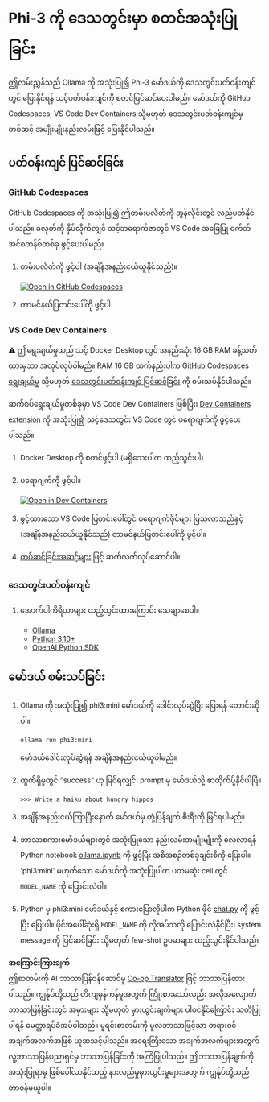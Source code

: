 <!--
CO_OP_TRANSLATOR_METADATA:
{
  "original_hash": "3edae6aebc3d0143037109e8af58f1ac",
  "translation_date": "2025-07-16T18:13:07+00:00",
  "source_file": "md/01.Introduction/01/01.EnvironmentSetup.md",
  "language_code": "my"
}
-->
# Phi-3 ကို ဒေသတွင်းမှာ စတင်အသုံးပြုခြင်း

ဤလမ်းညွှန်သည် Ollama ကို အသုံးပြု၍ Phi-3 မော်ဒယ်ကို ဒေသတွင်းပတ်ဝန်းကျင်တွင် ပြေးနိုင်ရန် သင့်ပတ်ဝန်းကျင်ကို စတင်ပြင်ဆင်ပေးပါမည်။ မော်ဒယ်ကို GitHub Codespaces, VS Code Dev Containers သို့မဟုတ် ဒေသတွင်းပတ်ဝန်းကျင်မှ တစ်ဆင့် အမျိုးမျိုးနည်းလမ်းဖြင့် ပြေးနိုင်ပါသည်။

## ပတ်ဝန်းကျင် ပြင်ဆင်ခြင်း

### GitHub Codespaces

GitHub Codespaces ကို အသုံးပြု၍ ဤတမ်းပလိတ်ကို အွန်လိုင်းတွင် လည်ပတ်နိုင်ပါသည်။ ခလုတ်ကို နှိပ်လိုက်လျှင် သင့်ဘရောက်ဇာတွင် VS Code အခြေပြု ဝက်ဘ်အင်စတန်စ်တစ်ခု ဖွင့်ပေးပါမည်။

1. တမ်းပလိတ်ကို ဖွင့်ပါ (အချိန်အနည်းငယ်ယူနိုင်သည်)။

    [![Open in GitHub Codespaces](https://github.com/codespaces/badge.svg)](https://codespaces.new/microsoft/phi-3cookbook)

2. တာမင်နယ်ပြတင်းပေါ်ကို ဖွင့်ပါ

### VS Code Dev Containers

⚠️ ဤရွေးချယ်မှုသည် သင့် Docker Desktop တွင် အနည်းဆုံး 16 GB RAM ခန့်သတ်ထားမှသာ အလုပ်လုပ်ပါမည်။ RAM 16 GB ထက်နည်းပါက [GitHub Codespaces ရွေးချယ်မှု](../../../../../md/01.Introduction/01) သို့မဟုတ် [ဒေသတွင်းပတ်ဝန်းကျင် ပြင်ဆင်ခြင်း](../../../../../md/01.Introduction/01) ကို စမ်းသပ်နိုင်ပါသည်။

ဆက်စပ်ရွေးချယ်မှုတစ်ခုမှာ VS Code Dev Containers ဖြစ်ပြီး၊ [Dev Containers extension](https://marketplace.visualstudio.com/items?itemName=ms-vscode-remote.remote-containers) ကို အသုံးပြု၍ သင့်ဒေသတွင်း VS Code တွင် ပရောဂျက်ကို ဖွင့်ပေးပါသည်။

1. Docker Desktop ကို စတင်ဖွင့်ပါ (မရှိသေးပါက ထည့်သွင်းပါ)
2. ပရောဂျက်ကို ဖွင့်ပါ။

    [![Open in Dev Containers](https://img.shields.io/static/v1?style=for-the-badge&label=Dev%20Containers&message=Open&color=blue&logo=visualstudiocode)](https://vscode.dev/redirect?url=vscode://ms-vscode-remote.remote-containers/cloneInVolume?url=https://github.com/microsoft/phi-3cookbook)

3. ဖွင့်ထားသော VS Code ပြတင်းပေါ်တွင် ပရောဂျက်ဖိုင်များ ပြသလာသည်နှင့် (အချိန်အနည်းငယ်ယူနိုင်သည်) တာမင်နယ်ပြတင်းပေါ်ကို ဖွင့်ပါ။
4. [တပ်ဆင်ခြင်းအဆင့်များ](../../../../../md/01.Introduction/01) ဖြင့် ဆက်လက်လုပ်ဆောင်ပါ။

### ဒေသတွင်းပတ်ဝန်းကျင်

1. အောက်ပါကိရိယာများ ထည့်သွင်းထားကြောင်း သေချာစေပါ။

    * [Ollama](https://ollama.com/)
    * [Python 3.10+](https://www.python.org/downloads/)
    * [OpenAI Python SDK](https://pypi.org/project/openai/)

## မော်ဒယ် စမ်းသပ်ခြင်း

1. Ollama ကို အသုံးပြု၍ phi3:mini မော်ဒယ်ကို ဒေါင်းလုပ်ဆွဲပြီး ပြေးရန် တောင်းဆိုပါ။

    ```shell
    ollama run phi3:mini
    ```

    မော်ဒယ်ဒေါင်းလုပ်ဆွဲရန် အချိန်အနည်းငယ်ယူပါမည်။

2. ထွက်ရှိမှုတွင် "success" ဟု မြင်ရလျှင်၊ prompt မှ မော်ဒယ်သို့ စာတိုက်ပို့နိုင်ပါပြီ။

    ```shell
    >>> Write a haiku about hungry hippos
    ```

3. အချိန်အနည်းငယ်ကြာပြီးနောက် မော်ဒယ်မှ တုံ့ပြန်ချက် စီးရီးကို မြင်ရပါမည်။

4. ဘာသာစကားမော်ဒယ်များတွင် အသုံးပြုသော နည်းလမ်းအမျိုးမျိုးကို လေ့လာရန် Python notebook [ollama.ipynb](../../../../../code/01.Introduce/ollama.ipynb) ကို ဖွင့်ပြီး အစီအစဉ်တစ်ခုချင်းစီကို ပြေးပါ။ 'phi3:mini' မဟုတ်သော မော်ဒယ်ကို အသုံးပြုပါက ပထမဆုံး cell တွင် `MODEL_NAME` ကို ပြောင်းလဲပါ။

5. Python မှ phi3:mini မော်ဒယ်နှင့် စကားပြောလိုပါက Python ဖိုင် [chat.py](../../../../../code/01.Introduce/chat.py) ကို ဖွင့်ပြီး ပြေးပါ။ ဖိုင်အပေါ်ဆုံးရှိ `MODEL_NAME` ကို လိုအပ်သလို ပြောင်းလဲနိုင်ပြီး၊ system message ကို ပြင်ဆင်ခြင်း သို့မဟုတ် few-shot ဥပမာများ ထည့်သွင်းနိုင်ပါသည်။

**အကြောင်းကြားချက်**  
ဤစာတမ်းကို AI ဘာသာပြန်ဝန်ဆောင်မှု [Co-op Translator](https://github.com/Azure/co-op-translator) ဖြင့် ဘာသာပြန်ထားပါသည်။ ကျွန်ုပ်တို့သည် တိကျမှန်ကန်မှုအတွက် ကြိုးစားသော်လည်း အလိုအလျောက် ဘာသာပြန်ခြင်းတွင် အမှားများ သို့မဟုတ် မှားယွင်းချက်များ ပါဝင်နိုင်ကြောင်း သတိပြုပါရန် မေတ္တာရပ်ခံအပ်ပါသည်။ မူရင်းစာတမ်းကို မူလဘာသာဖြင့်သာ တရားဝင်အချက်အလက်အဖြစ် ယူဆသင့်ပါသည်။ အရေးကြီးသော အချက်အလက်များအတွက် လူ့ဘာသာပြန်ပညာရှင်မှ ဘာသာပြန်ခြင်းကို အကြံပြုပါသည်။ ဤဘာသာပြန်ချက်ကို အသုံးပြုရာမှ ဖြစ်ပေါ်လာနိုင်သည့် နားလည်မှုမှားယွင်းမှုများအတွက် ကျွန်ုပ်တို့သည် တာဝန်မယူပါ။